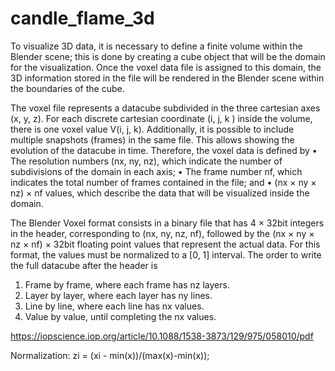 # candle_flame_3d

To visualize 3D data, it is necessary to define a finite volume
within the Blender scene; this is done by creating a cube object
that will be the domain for the visualization. Once the voxel
data file is assigned to this domain, the 3D information stored
in the file will be rendered in the Blender scene within the
boundaries of the cube. 

The voxel file represents a datacube subdivided in the three
cartesian axes (x, y, z). For each discrete cartesian coordinate (i,
j, k ) inside the volume, there is one voxel value V(i, j, k).
Additionally, it is possible to include multiple snapshots
(frames) in the same file. This allows showing the evolution of
the datacube in time. Therefore, the voxel data is defined by
• The resolution numbers (nx, ny, nz), which indicate the
  number of subdivisions of the domain in each axis;
• The frame number nf, which indicates the total number of
  frames contained in the file; and
• (nx × ny × nz) × nf values, which describe the data that will be 
  visualized inside the domain.

The Blender Voxel format consists in a binary file that has
4 × 32bit integers in the header, corresponding to (nx, ny, nz,
nf), followed by the (nx × ny × nz × nf) × 32bit floating point
values that represent the actual data. For this format, the values
must be normalized to a [0, 1] interval. The order to write the
full datacube after the header is
1. Frame by frame, where each frame has nz layers.
2. Layer by layer, where each layer has ny lines.
3. Line by line, where each line has nx values.
4. Value by value, until completing the nx values.


https://iopscience.iop.org/article/10.1088/1538-3873/129/975/058010/pdf


Normalization: zi = (xi - min(x))/(max(x)-min(x));
